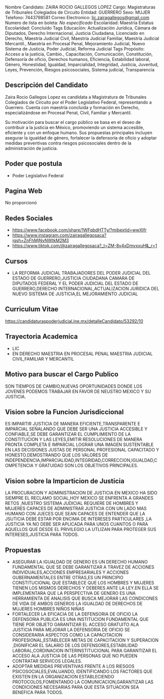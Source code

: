 Nombre Candidato: ZAIRA ROCIO GALLEGOS LOPEZ
Cargo: Magistraturas de Tribunales Colegiados de Circuito
Entidad: GUERRERO
Sexo: MUJER
Telefono: 7443798581
Correo Electronico: lic.zairagallegos@gmail.com
Numero de lista en boleta: *No especificado*
Escolaridad: Maestría
Estatus Escolaridad: Concluido
Tags Educación: Actualización Jurídica, Cámara de Diputados, Derecho Internacional, Justicia Ciudadana, Licenciado en Derecho, Maestría Judicial Civil, Maestría Judicial Familiar, Maestría Judicial Mercantil., Maestría en Procesal Penal, Mejoramiento Judicial, Nuevo Sistema de Justicia, Poder Judicial, Reforma Judicial
Tags Propósito: Acceso a la justicia, Cambio., Capacitación, Comunicación, Constitución, Defensoría de oficio, Derechos humanos, Eficiencia, Estabilidad laboral, Género, Honestidad, Igualdad, Imparcialidad, Integridad, Justicia, Juventud, Leyes, Prevención, Riesgos psicosociales, Sistema judicial, Transparencia


## Descripción del Candidato 

Zaira Rocio Gallegos Lopez es candidata a Magistratura de Tribunales Colegiados de Circuito por el Poder Legislativo Federal, representando a Guerrero. Cuenta con maestría concluida y formación en Derecho, especializándose en Procesal Penal, Civil, Familiar y Mercantil.

Su motivación para buscar el cargo público se basa en el deseo de contribuir a la justicia en México, promoviendo un sistema accesible, eficiente y con un enfoque humano. Sus propuestas principales incluyen asegurar la igualdad de género, fortalecer la defensoría de oficio y adoptar medidas preventivas contra riesgos psicosociales dentro de la administración de justicia.


## Poder que postula

- Poder Legislativo Federal


## Pagina Web

No proporcionó


## Redes Sociales

- https://www.facebook.com/share/1WFqbdHTTy/?mibextid=wwXIfr
- https://www.instagram.com/zairagallegosaca?igsh=ZnFhMjNvNWtkM2M3
- https://www.tiktok.com/@zairagallegosaca?_t=ZM-8v4xDmvxxuH&_r=1


## Cursos

- LA REFORMA JUDICIAL TRABAJADORES DEL PODER JUDICIAL DEL ESTADO DE GUERRERO,JUSTICIA CIUDADANA CAMARA DE DIPUTADOS FEDERAL Y EL PODER JUDICIAL DEL ESTADO DE GUERRERO,DERECHO INTERNACIONAL,ACTUALIZACION JURIDICA DEL NUEVO SISTEMA DE JUSTICIA,EL MEJORAMIENTO JUDICIAL


## Curriculum Vitae

https://candidaturaspoderjudicial.ine.mx/detalleCandidato/53292/10


## Trayectoria Academica

- LIC
- EN DERECHO MAESTRIA EN PROCESAL PENAL MAESTRIA JUDICIAL CIVIL,FAMILIAR Y MERCANTIL


## Motivo para buscar el Cargo Publico

SON TIEMPOS DE CAMBIO,NUEVAS OPORTUNIDADES DONDE LOS JOVENES PODEMOS TRABAJAR EN FAVOR DE NEUSTRO MEXICO Y SU JUSTICIA.


## Vision sobre la Funcion Jurisdiccional

ES IMPARTIR JUSTICIA DE MANERA EFICIENTE,TRANSPARENTE E IMPARCIAL SEÑALANDO QUE DEBE SER UNA JUSTICIA ACCESIBLE Y CONFIABLE,SE DEBE GARANTIZAR EL CUMPLIMIENTO DE LA CONSTITUCION Y LAS LEYES,EMITIR RESOLUCIONES DE MANERA PRONTA COMPLETA E IMPARCIAL LOGRAR UNA IMAGEN SUSTENTABLE EN LAS DECISIONES JUSTAS DE PERSONAL PROFESIONAL CAPACITADO Y HONESTO.DEMOSTRANDO QUE LOS VALORES DE INDEPENDENCIA,IMPARCIALIDAD,INTEGRIDAD,CORRECCION,IGUALDAD,COMPETENCIA Y GRATUIDAD SON LOS OBJETIVOS PRINCIPALES.


## Vision sobre la Imparticion de Justicia

LA PROCURACION Y ADMINISTRACION DE JUSTICIA EN MEXICO HA SIDO SIEMPRE EL RECLAMO SOCIAL,HOY MEXICO SE ENFRENTA A GRANDES RETOS ,NUESTRO SISTEMA JUDICIAL REQUIERE DE HOMBRES Y MUJERES CAPACES DE ADMINISTRAR JUSTICIA CON UN LADO MAS HUMANO CON JUECES QUE SEAN CAPACES DE ENTENDER QUE LA JSUTICIA DEBE ESTAR POR ENCIMA DE INTERESES PARTICULARES ,LA JUSTICIA YA NO DEBE SER APLICADA PARA UNOS CUANTOS O PARA AQUELLOS QUE DESDE EL PRIVILEGIO LA UTLIZAN PARA PROTEGER SUS INTERESES,JUSTICIA PARA TODOS.


## Propuestas

- ASEGURAR LA IGUALDAD DE GENERO ES UN DERECHO HUMANO FUNDAMENTAL QUE SE DEBE GARANTIZAR A TRAVEZ DE ACCIONES INDIVIDUALES,ACCIONES EMPRESARIALES Y ACCIONES GUBERNAMENTALES ENTRE OTRAS,ES UN PRINCIPIO CONSTITUCIONAL QUE ESTABLECE QUE LOS HOMBRES Y MUJERES TIENEN LOS MISMOS DERECHOS Y DEBERES ANTE LA LEY.EN ELLA SE IMPLEMENTARA QUE LA PERSPECTIVA DE GENERO ES UNA HERRAMIENTA DE ANALISIS QUE BUSCA MEJORAR LAS CONDICONES DE VIDA DE AMBOS GENEROS LA IGUALDAD DE DERECHOS DE MUJERES HOMBRES NIÑOS NIÑAS
- FORTALECER LA EFICACIA DE LA DEFENSORIA DE OFICIO LA DEFENSORIA PUBLICA ES UNA INSTITUCION FUNDAMENTAL QUE TIENE POR OBJETO GARANTIZAR EL ACCESO GRATUITO ALA JUSTICIA PARA MEJORAR LA DEFENSORIA DE OFICIO SE CONSIDERARIA ASPECTOS COMO LA CAPACITACION PROFESIONAL,ESTABLECER METAS DE CAPACITACION Y SUPERACION ,DIGNIFICAR EL SALARIO DE LOS DEFENSORES,ESTABILIDAD LABORAL,CORDINACION INTERINSTITUCIONAL PARA GARANTIZAR EL ACCESO ALA JUSTICIA DE LAS PERSONAS QUE NO PUEDEN CONTRATAR SERVICOS LEGALES.
- ADOPTAR MEDIDAS PREVENTIVAS FRENTE A LOS RIESGOS PSICOSOCIALES,EVALUANDO, IDENTIFICANDO LOS FACTORES QUE EXISTEN EN LA ORGANIZACION ESTABLECIENDO PROTOCOLOS,FOMENTANDO LA COMUNICACION,GARANTIZAR LAS CONDICIONES NECESARIAS PARA QUE ESTA SITUACION SEA BENEFICA PARA TODOS.

